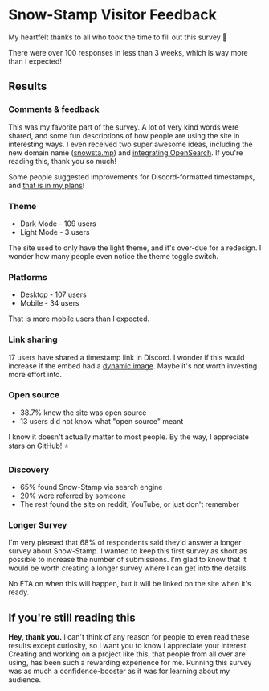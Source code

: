 # Snow-Stamp Visitor Feedback

My heartfelt thanks to all who took the time to fill out this survey 💙

There were over 100 responses in less than 3 weeks, which is way more than I expected!

## Results

### Comments & feedback

This was my favorite part of the survey. A lot of very kind words were shared, and some fun descriptions of how people are using the site in interesting ways. I even received two super awesome ideas, including the new domain name ([snowsta.mp](https://snowsta.mp)) and [integrating OpenSearch](snow-search.gif). If you're reading this, thank you so much!

Some people suggested improvements for Discord-formatted timestamps, and [that is in my plans](https://github.com/vegeta897/snow-stamp/issues/86)!

### Theme

- Dark Mode - 109 users
- Light Mode - 3 users

The site used to only have the light theme, and it's over-due for a redesign. I wonder how many people even notice the theme toggle switch.

### Platforms

- Desktop - 107 users
- Mobile - 34 users

That is more mobile users than I expected.

### Link sharing

17 users have shared a timestamp link in Discord. I wonder if this would increase if the embed had a [dynamic image](https://github.com/vegeta897/snow-stamp/issues/69). Maybe it's not worth investing more effort into.

### Open source

- 38.7% knew the site was open source
- 13 users did not know what "open source" meant

I know it doesn't actually matter to most people. By the way, I appreciate stars on GitHub! ⭐

### Discovery

- 65% found Snow-Stamp via search engine
- 20% were referred by someone
- The rest found the site on reddit, YouTube, or just don't remember

### Longer Survey

I'm very pleased that 68% of respondents said they'd answer a longer survey about Snow-Stamp. I wanted to keep this first survey as short as possible to increase the number of submissions. I'm glad to know that it would be worth creating a longer survey where I can get into the details.

No ETA on when this will happen, but it will be linked on the site when it's ready.

## If you're still reading this

**Hey, thank you.** I can't think of any reason for people to even read these results except curiosity, so I want you to know I appreciate your interest. Creating and working on a project like this, that people from all over are using, has been such a rewarding experience for me. Running this survey was as much a confidence-booster as it was for learning about my audience.
